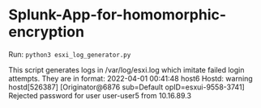 # Splunk-App-for-homomorphic-encryption
Run:
```python3 esxi_log_generator.py```

This script generates logs in /var/log/esxi.log which imitate failed login attempts. They are in format:
2022-04-01 00:41:48 host6 Hostd: warning hostd[526387] [Originator@6876 sub=Default opID=esxui-9558-3741] Rejected password for user user-user5 from 10.16.89.3
